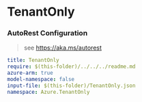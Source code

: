 # TenantOnly
### AutoRest Configuration
> see https://aka.ms/autorest

``` yaml
title: TenantOnly
require: $(this-folder)/../../../readme.md
azure-arm: true
model-namespace: false
input-file: $(this-folder)/TenantOnly.json
namespace: Azure.TenantOnly
```
